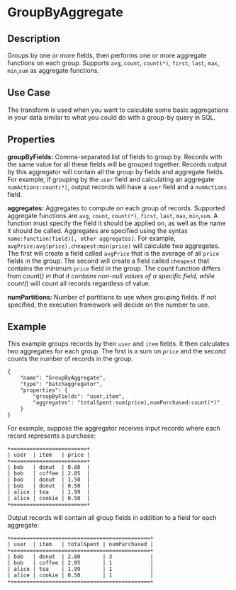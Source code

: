 # GroupByAggregate


Description
-----------
Groups by one or more fields, then performs one or more aggregate functions on each group.
Supports `avg`, `count`, `count(*)`, `first`, `last`, `max`, `min`,`sum` as aggregate functions.

Use Case
--------
The transform is used when you want to calculate some basic aggregations in your data similar
to what you could do with a group-by query in SQL.

Properties
----------
**groupByFields:** Comma-separated list of fields to group by.
Records with the same value for all these fields will be grouped together.
Records output by this aggregator will contain all the group by fields and aggregate fields.
For example, if grouping by the ``user`` field and calculating an aggregate ``numActions:count(*)``,
output records will have a ``user`` field and a ``numActions`` field.

**aggregates:** Aggregates to compute on each group of records.
Supported aggregate functions are `avg`, `count`, `count(*)`, `first`, `last`, `max`, `min`,`sum`.
A function must specify the field it should be applied on, as well as the name it should be called.
Aggregates are specified using the syntax `name:function(field)[, other aggregates]`.
For example, ``avgPrice:avg(price),cheapest:min(price)`` will calculate two aggregates.
The first will create a field called ``avgPrice`` that is the average of all ``price`` fields in the group.
The second will create a field called ``cheapest`` that contains the minimum ``price`` field in the group.
The count function differs from count(*) in that it contains non-null values of a specific field,
while count(*) will count all records regardless of value.

**numPartitions:** Number of partitions to use when grouping fields. If not specified, the execution
framework will decide on the number to use.

Example
-------
This example groups records by their ``user`` and ``item`` fields.
It then calculates two aggregates for each group. The first is a sum on ``price``
and the second counts the number of records in the group.

    {
        "name": "GroupByAggregate",
        "type": "batchaggregator",
        "properties": {
            "groupByFields": "user,item",
            "aggregates": "totalSpent:sum(price),numPurchased:count(*)"
        }
    }


For example, suppose the aggregator receives input records where each record represents a purchase:

    +========================+
    | user  | item   | price |
    +========================+
    | bob   | donut  | 0.80  |
    | bob   | coffee | 2.05  |
    | bob   | donut  | 1.50  |
    | bob   | donut  | 0.50  |
    | alice | tea    | 1.99  |
    | alice | cookie | 0.50  |
    +========================+

Output records will contain all group fields in addition to a field for each aggregate:

    +============================================+
    | user  | item   | totalSpent | numPurchased |
    +============================================+
    | bob   | donut  | 2.80       | 3            |
    | bob   | coffee | 2.05       | 1            |
    | alice | tea    | 1.99       | 1            |
    | alice | cookie | 0.50       | 1            |
    +============================================+
